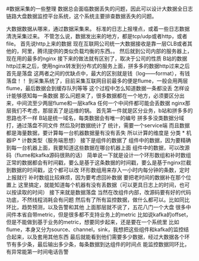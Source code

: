 #数据采集的一些整理
数据总会面临数据丢失的问题，因此可以设计大数据全日志链路大盘数据监控平台系统，这个系统主要排查数据丢失的问题。

大数据数据从哪来，通过数据采集来。
标准的日志上报埋点，或着一些日志数据清洗采集过来。
不管怎么说，数据发出来的地方，都是tcp/udp或者http，或者file。
首先说http上来的数据
现在互联网公司统一大数据接收是靠一层CLB或者其他的，阿里，腾讯提供的类似负载均衡的东西。。
然后就到公司内部的服务器上，现在用的最多的nginx
接下来的做法就有区别了，取决于公司的性质
B站的数据http过来之后，使用nginx转发到分布式的服务上面，拼多多的数据http过来之后首先是落盘
这两者之间的优缺点中，最大的区别就是钱（log——format），有钱落盘！！
到采集系统了，目前采集互联网目前最多的便是flume，一般会用两层flume，最后数据会到缓存队列等等
这个过程中怎么知道数据一条都没丢
怎样设计能够感知每一条数据
那么问题来了，很多数据都在一个地方，必须要区分出来，中间流至少两层flume和一层kafka
任何一个中间件都可能会丢数据
nginx那层我们不考虑，那层丢了是运维的锅。
首先第一件就是区分业务，b站和拼多多的思路也不一样
B站是统一域名，每类数据会有唯一的编号
拼多多没类数据分域打，通过落盘不同文件
然后及时数据统计了
统计，需要一个service端
而且数据都是海量数据，要计算每一台机器数据量有没有丢失
所以计算的维度是  分类 * 机器IP * 计数类型（服务端思想）
接下是组件的数据了
组件中的数据，因为要精确到每一台机器上面，我要知道这些数据在哪台机器上面
组件中的数据，可以改源码（flume和kafka源码很熟的话）
简单说一下就是设计一个环形数组和补时数组
正常的数据都会有时间戳，要么是基于这条数据的时间戳，要么是基于nginx拦截到数据的时间戳，这个都可以改
环形数组用来存入一小时内每分钟的条数，定时上报就行
补时数组比较麻烦，因为要考虑回补数据
要把老时间的数据补在那个位置上
这里搞定，就能知道每个机器有没有丢数据（可以更具日志上的时间，也可以按读取的时间）
接下来就是数据落盘
当然在改组件内部，改源码要有好的代码功底，不然线程消耗会有问题
然后有了所有监控数据，做什么都可以。比如同比环比，趋势预测，以及告警和其他
上面那层就不说了，五花八门一个大盘
很多中间件本省自带metric，但是很多都不支持业务上的metric
比如说kafka的offset，但是不能做到基于业务的metric，想要同步起来，还是要在一个系统里
比如flume，本身又分为source、channel，sink，我想把这些组件和kafka的监控结合起来，以及套用其他东西
最后就能看到他们需要多少数据，经过大数据各个环节有多少条，最后输出多少条，每条数据到达组件的时间点
能监控数据同环比，有异常能第一时间电话告警
 
